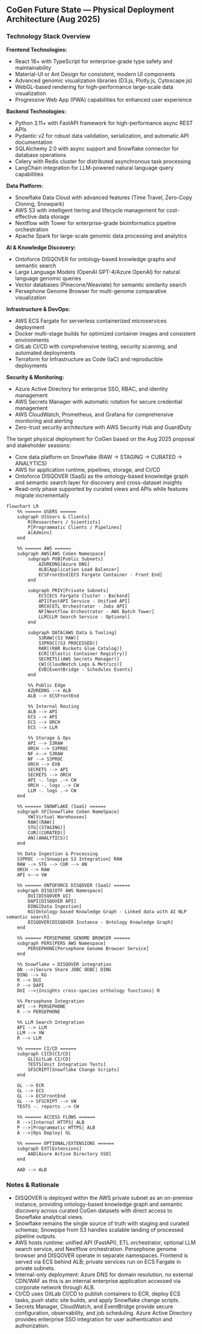 ## CoGen Future State — Physical Deployment Architecture (Aug 2025)

### Technology Stack Overview
**Frontend Technologies:**
- React 18+ with TypeScript for enterprise-grade type safety and maintainability
- Material-UI or Ant Design for consistent, modern UI components
- Advanced genomic visualization libraries (D3.js, Plotly.js, Cytoscape.js)
- WebGL-based rendering for high-performance large-scale data visualization
- Progressive Web App (PWA) capabilities for enhanced user experience

**Backend Technologies:**
- Python 3.11+ with FastAPI framework for high-performance async REST APIs
- Pydantic v2 for robust data validation, serialization, and automatic API documentation
- SQLAlchemy 2.0 with async support and Snowflake connector for database operations
- Celery with Redis cluster for distributed asynchronous task processing
- LangChain integration for LLM-powered natural language query capabilities

**Data Platform:**
- Snowflake Data Cloud with advanced features (Time Travel, Zero-Copy Cloning, Snowpark)
- AWS S3 with intelligent tiering and lifecycle management for cost-effective data storage
- Nextflow with Tower for enterprise-grade bioinformatics pipeline orchestration
- Apache Spark for large-scale genomic data processing and analytics

**AI & Knowledge Discovery:**
- Ontoforce DISQOVER for ontology-based knowledge graphs and semantic search
- Large Language Models (OpenAI GPT-4/Azure OpenAI) for natural language genomic queries
- Vector databases (Pinecone/Weaviate) for semantic similarity search
- Persephone Genome Browser for multi-genome comparative visualization

**Infrastructure & DevOps:**
- AWS ECS Fargate for serverless containerized microservices deployment
- Docker multi-stage builds for optimized container images and consistent environments
- GitLab CI/CD with comprehensive testing, security scanning, and automated deployments
- Terraform for Infrastructure as Code (IaC) and reproducible deployments

**Security & Monitoring:**
- Azure Active Directory for enterprise SSO, RBAC, and identity management
- AWS Secrets Manager with automatic rotation for secure credential management
- AWS CloudWatch, Prometheus, and Grafana for comprehensive monitoring and alerting
- Zero-trust security architecture with AWS Security Hub and GuardDuty

The target physical deployment for CoGen based on the Aug 2025 proposal and stakeholder sessions:
- Core data platform on Snowflake (RAW → STAGING → CURATED → ANALYTICS)
- AWS for application runtime, pipelines, storage, and CI/CD
- Ontoforce DISQOVER (SaaS) as the ontology-based knowledge graph and semantic search layer for discovery and cross-dataset insights
- Read-only phase supported by curated views and APIs while features migrate incrementally

```mermaid
flowchart LR
	%% ====== USERS ======
	subgraph U[Users & Clients]
		R[Researchers / Scientists]
		P[Programmatic Clients / Pipelines]
		A[Admins]
	end

	%% ====== AWS ======
	subgraph AWS[AWS CoGen Namespace]
		subgraph PUB[Public Subnets]
			AZUREDNS[Azure DNS]
			ALB[Application Load Balancer]
			ECSFrontEnd[ECS Fargate Container - Front End]
		end

		subgraph PRIV[Private Subnets]
			ECS[ECS Fargate Cluster - Backend]
			API[FastAPI Service - Unified API]
			ORCH[ETL Orchestrator - Jobs API]
			NF[Nextflow Orchestrator - AWS Batch Tower]
			LLM[LLM Search Service - Optional]
		end

		subgraph DATA[AWS Data & Tooling]
			S3RAW[(S3 RAW)]
			S3PROC[(S3 PROCESSED)]
			RAR[(RAR Buckets Glue Catalog)]
			ECR[(Elastic Container Registry)]
			SECRETS[(AWS Secrets Manager)]
			CW[(CloudWatch Logs & Metrics)]
			EVB[EventBridge - Schedules Events]
		end

		%% Public Edge
		AZUREDNS --> ALB
		ALB --> ECSFrontEnd
        
		%% Internal Routing
		ALB --> API
		ECS --> API
		ECS --> ORCH
		ECS --> LLM
        
		%% Storage & Ops
		API --> S3RAW
		ORCH --> S3PROC
		NF <--> S3RAW
		NF --> S3PROC
		ORCH --> EVB
		SECRETS --> API
		SECRETS --> ORCH
		API -. logs .-> CW
		ORCH -. logs .-> CW
		LLM -. logs .-> CW
	end

	%% ====== SNOWFLAKE (SaaS) ======
	subgraph SF[Snowflake CoGen NameSpace]
		VW[Virtual Warehouses]
		RAW[(RAW)]
		STG[(STAGING)]
		CUR[(CURATED)]
		AN[(ANALYTICS)]
	end

	%% Data Ingestion & Processing
	S3PROC -->|Snowpipe S3 Integration| RAW
	RAW --> STG --> CUR --> AN
	ORCH --> RAW
	API <--> VW

	%% ====== ONTOFORCE DISQOVER (SaaS) ======
	subgraph DISQ[OTF AWS Namespace]
		DUI[DISQOVER UI]
		DAPI[DISQOVER API]
		DING[Data Ingestion]
		KG[Ontology-based Knowledge Graph - Linked data with AI NLP semantic search]
		DISQOVER[DISQOVER Instance - Ontology Knowledge Graph]
	end

	%% ====== PERSEPHONE GENOME BROWSER ======
	subgraph PERS[PERS AWS Namespace]
		PERSEPHONE[Persephone Genome Browser Service]
	end

	%% Snowflake → DISQOVER integration
	AN -->|Secure Share JDBC ODBC| DING
	DING --> KG
	R --> DUI
	P --> DAPI
	DUI -->|Insights cross-species orthology functions| R

	%% Persephone Integration
	API --> PERSEPHONE
	R --> PERSEPHONE

	%% LLM Search Integration
	API --> LLM
	LLM --> VW
	R --> LLM

	%% ====== CI/CD ======
	subgraph CICD[CI/CD]
		GL[GitLab CI/CD]
		TESTS[Unit Integration Tests]
		SFSCRIPT[Snowflake Change Scripts]
	end

	GL --> ECR
	GL --> ECS
	GL --> ECSFrontEnd
	GL --> SFSCRIPT --> VW
	TESTS -. reports .-> CW

	%% ====== ACCESS FLOWS ======
	R -->|Internal HTTPS| ALB
	P -->|Programmatic HTTPS| ALB
	A -->|Ops Deploy| GL

	%% ====== OPTIONAL/EXTENSIONS ======
	subgraph EXT[Extensions]
		AAD[Azure Active Directory SSO]
	end

	AAD --> ALB
```

### Notes & Rationale
- DISQOVER is deployed within the AWS private subnet as an on-premise instance, providing ontology-based knowledge graph and semantic discovery across curated CoGen datasets with direct access to Snowflake analytical views.
- Snowflake remains the single source of truth with staging and curated schemas; Snowpipe from S3 handles scalable landing of processed pipeline outputs.
- AWS hosts runtime: unified API (FastAPI), ETL orchestrator, optional LLM search service, and Nextflow orchestration. Persephone genome browser and DISQOVER operate in separate namespaces. Frontend is served via ECS behind ALB; private services run on ECS Fargate in private subnets.
- Internal-only deployment: Azure DNS for domain resolution, no external CDN/WAF as this is an internal enterprise application accessed via corporate network through ALB.
- CI/CD uses GitLab CI/CD to publish containers to ECR, deploy ECS tasks, push static site builds, and apply Snowflake change scripts.
- Secrets Manager, CloudWatch, and EventBridge provide secure configuration, observability, and job scheduling. Azure Active Directory provides enterprise SSO integration for user authentication and authorization.

